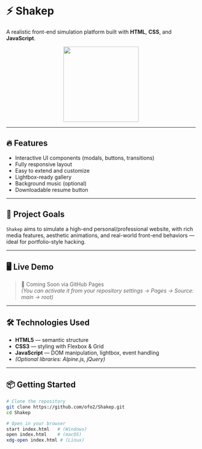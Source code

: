 # ⚡ Shakep

A realistic front-end simulation platform built with **HTML**, **CSS**, and **JavaScript**.

<p align="center">
  <img src="https://media.giphy.com/media/L8K62iTDkzGX6/giphy.gif" width="200">
</p>

---

## 🔥 Features
- Interactive UI components (modals, buttons, transitions)
- Fully responsive layout
- Easy to extend and customize
- Lightbox-ready gallery
- Background music (optional)
- Downloadable resume button

---

## 🧠 Project Goals
`Shakep` aims to simulate a high-end personal/professional website, with rich media features, aesthetic animations, and real-world front-end behaviors — ideal for portfolio-style hacking.

---

## 🖥️ Live Demo
> 🔗 Coming Soon via GitHub Pages  
> *(You can activate it from your repository settings → Pages → Source: main → root)*

---

## 🛠️ Technologies Used
- **HTML5** — semantic structure
- **CSS3** — styling with Flexbox & Grid
- **JavaScript** — DOM manipulation, lightbox, event handling
- *(Optional libraries: Alpine.js, jQuery)*

---

## 📦 Getting Started

```bash
# Clone the repository
git clone https://github.com/ofo2/Shakep.git
cd Shakep

# Open in your browser
start index.html   # (Windows)
open index.html    # (macOS)
xdg-open index.html # (Linux)